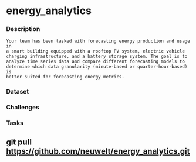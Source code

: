 # energy_analytics

### Description
```
Your team has been tasked with forecasting energy production and usage in
a smart building equipped with a rooftop PV system, electric vehicle
charging infrastructure, and a battery storage system. The goal is to
analyze time series data and compare different forecasting models to 
determine which data granularity (minute-based or quarter-hour-based) is 
better suited for forecasting energy metrics.
```

### Dataset
<!-- • Time series with measurements taken every 60 seconds, containing
6,737,452 records from January 10, 2023, to April 1, 2023.
• Time series with measurements taken every 15 minutes, containing
531,547 records from January 1, 2023, to April 1, 2023.
• Description of the components in the energy management system,
containing 77 records. -->

### Challenges
<!-- • Data Preparation: Handling the large volume of time series data and
dealing with missing values and irregularities.
• Identifying suitable methods for time series analysis. -->

### Tasks
<!-- • Describe and clean the dataset.
• Choose and train a time series forecasting model.
• Compare model performance using minute-based and quarter-hour-based data.
• Present the findings and steps taken to achieve the goals. -->


## git pull https://github.com/neuwelt/energy_analytics.git